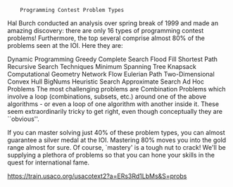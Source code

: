	   	Programming Contest Problem Types
Hal Burch conducted an analysis over spring break of 1999 and made an amazing discovery: there are only 16 types of programming contest problems! Furthermore, the top several comprise almost 80% of the problems seen at the IOI. Here they are:

Dynamic Programming
Greedy
Complete Search
Flood Fill
Shortest Path
Recursive Search Techniques
Minimum Spanning Tree
Knapsack
Computational Geometry
Network Flow
Eulerian Path
Two-Dimensional Convex Hull
BigNums
Heuristic Search
Approximate Search
Ad Hoc Problems
The most challenging problems are Combination Problems which involve a loop (combinations, subsets, etc.) around one of the above algorithms - or even a loop of one algorithm with another inside it. These seem extraordinarily tricky to get right, even though conceptually they are ``obvious''.

If you can master solving just 40% of these problem types, you can almost guarantee a silver medal at the IOI. Mastering 80% moves you into the gold range almost for sure. Of course, `mastery' is a tough nut to crack! We'll be supplying a plethora of problems so that you can hone your skills in the quest for international fame.


https://train.usaco.org/usacotext2?a=ERs3Rd1LbMs&S=probs
